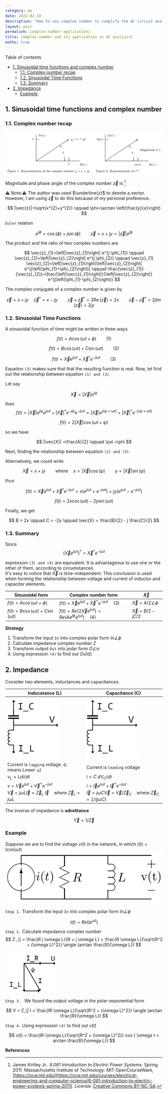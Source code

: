 ```yaml
---
category: pe
date: 2022-02-10
description: "How to use complex number to simplify the AC circuit analysist."
layout: post
permalink: complex-number-application/
title: Complex number and its application in AC analysist
maths: true
---
```


Table of contents
- [1. Sinusoidal time functions and complex number](#1-sinusoidal-time-functions-and-complex-number)
  - [1.1. Complex number recap](#11-complex-number-recap)
  - [1.2. Sinusoidal Time Functions](#12-sinusoidal-time-functions)
  - [1.3. Summary](#13-summary)
- [2. Impedance](#2-impedance)
  - [Example](#example)

## 1. Sinusoidal time functions and complex number

### 1.1. Complex number recap

![represenation of the complex number](/images/posts/representation-of-the-complex-number.png)

Magnitude and phase angle of the complex number $\vec{z}$ is [^ref1]

⚠️ Note:⚠️ The author was used $\underline{z}$ to denote a vector. However, I am using $\vec{z}$ to do this because of my personal preference.

$$
|\vec{z}|=\sqrt{x^{2}+y^{2}} \qquad 
\phi=\arctan \left(\frac{y}{x}\right)
$$

`Euler` relation

$$
e^{j \phi}=\cos (\phi)+j \sin (\phi) \qquad 
\vec{z}=x+j y=|\vec{z}| e^{j \phi}
$$

The product and the ratio of two complex numbers are

$$
\vec{z}_{1}=\left|\vec{z}_{1}\right| e^{j \phi_{1}} \qquad
\vec{z}_{2}=\left|\vec{z}_{2}\right| e^{j \phi_{2}}
\qquad
\vec{z}_{1} \vec{z}_{2}=\left|\vec{z}_{1}\right|\left|\vec{z}_{2}\right| e^{j\left(\phi_{1}+\phi_{2}\right)}
\qquad
\frac{\vec{z}_{1}}{\vec{z}_{2}}=\frac{\left|\vec{z}_{1}\right|}{\left|\vec{z}_{2}\right|} e^{j\left(\phi_{1}-\phi_{2}\right)}
$$

The complex conjugate of a complex number is given by

$$
\vec{z}=x+j y
\quad
\vec{z}^{*}=x-j y
\qquad
\vec{z}+\vec{z}^{*}=2 \operatorname{Re}(\vec{z})=2 x
\qquad
\vec{z}-\vec{z}^{*}=2 j \operatorname{Im}(\vec{z})=2 j y
$$


### 1.2. Sinusoidal Time Functions

A sinusoidal function of time might be written in three ways

$$
f(t)=A \cos (\omega t+\phi) \qquad (1)
$$

$$
f(t)=B \cos (\omega t)+C \sin (\omega t) \qquad (2)
$$

$$
f(t)=\vec{X} e^{j \omega t}+\vec{X}^{*} e^{-j \omega t} \qquad (3)
$$

Equation `(3)` makes sure that that the resulting function is real. Now, let find out the relationship between equation `(1) and (3)`.

Let say

$$
\vec{X}=|\vec{X}| e^{j \psi}
$$

then
$$
f(t) =|\vec{X}| e^{j \psi} e^{j \omega t}+|\vec{X}|^{*} e^{-j \psi} e^{-j \omega t} =|\vec{X}| e^{j(\psi+\omega t)}+|\vec{X}|^{*} e^{-j(\psi+\omega t)}
$$

$$
f(t)=2|\vec{X}| \cos (\omega t+\psi)
$$

so we have

$$
|\vec{X}| =\frac{A}{2} \qquad \psi =\phi
$$

Next, finding the relationship between equation `(2) and (3)`.

Alternatively, we could write

$$
\vec{X}=x+j y 
\qquad \text{where} \quad
x=|\vec{X}| \cos (\psi)
\qquad
y=|\vec{X}| \sin (\psi)
$$

thus

$$
f(t)=\vec{X} e^{j \omega t}+\vec{X}^{*} e^{-j \omega t} = x\left(e^{j \omega t}+e^{-j \omega t}\right)+j y\left(e^{j \omega t}-e^{-j \omega t}\right)
$$

$$
f(t) =2 x \cos (\omega t)-2 y \sin (\omega t)
$$

Finally, we get

$$
B = 2x \qquad C = -2y \qquad \vec{X} = \frac{B}{2} - j \frac{C}{2}
$$

### 1.3. Summary 

Since 
$$
(\vec{X} e^{j \omega t})^{*} = \vec{X}^{*} e^{-j \omega t}
$$

expression `(3) and (4)` are equivalent. It is advantageous to use one or the other of them, according to circumstances.  
It's easy to notice that $\vec{X}$ is time-independent. This conclusion is used when forming the relationship between voltage and current of inductor and capacitor elements.

| Sinusoidal form                            | Complex number form                                                                 | $\vec{X}$                       |
| ------------------------------------------ | ----------------------------------------------------------------------------------- | ------------------------------------- |
| $f(t)=A \cos (\omega t+\phi)$              | $f(t)=\vec{X} e^{j \omega t}+\vec{X}^{*} e^{-j \omega t} \quad (3)$     | $\vec{X}={A}/{2} \angle \phi$   |
| $f(t)=B \cos (\omega t)+C \sin (\omega t)$ | $f(t)=Re(2\vec{X} e^{j \omega t}) = Re(A e^{j \phi} e^{j \omega t})\quad (4)$ | $\vec{X} = {B}/{2} - j {C}/{2}$ |

**Strategy**
1. Transform the input `In` into complex polar form $In \angle \phi$
2. Calculate impedance complex number $Z$
3. Transform output `Out` into polar form $O \angle \alpha$
4. Using expression `(4)` to find out $Out(t)$

## 2. Impedance
Consider two elements, inductances and capacitances.

| Inducatance    (L)                                                                                                           | Capacitance (C)                                                                                                                   |
| ---------------------------------------------------------------------------------------------------------------------------- | --------------------------------------------------------------------------------------------------------------------------------- |
| ![inductor](/images/posts/Leading_lagging.jpg)                                                                                      | ![capacitor](/images/posts/Leading_lagging.jpg)                                                                                          |
| Current is `lagging` voltage. (`L` means _Lower_ :arrow_lower_right:)                                                        | Current is `leading` voltage                                                                                                      |
| $v_L = L {di}/{dt}$                                                                                                          | $i = C \; {dV_C}/{dt}$                                                                                                            |
| $v = \vec{V}e^{j \omega t} + \vec{V}^{*} e^{-j \omega t}$                                                        | $i = \vec{I}e^{j \omega t} + \vec{I}^{*} e^{-j \omega t}$                                                             |
| $\vec{V}=j \omega L \vec{I} = \vec{Z}_L \; \vec{I} \quad \text{where } \vec{Z}_L = j \omega L$ | $\vec{I}=j \omega C \vec{V} = \vec{V} / \vec{Z}_C \quad \text{where } \vec{Z}_C = 1 / (j \omega C)$ |

The inverse of impedance is **admittance**

$$
\vec{Y} = 1/ \vec{Z}
$$

### Example
Suppose we are to find the voltage $v(t)$ in the network, in which $i(t) = I cos(\omega t)$
![complex number in circuit example](/images/posts/complex-circuit-ex.png)

`Step 1.` Transform the input `In` into complex polar form $In \angle \phi$

$$
i(t) = Re(I e^{\omega t})
$$

`Step 2.` Calculate impedance complex number 
$$
Z _\| = \frac{R j \omega L}{R + j \omega L} = \frac{R \omega L}{\sqrt{R^2 + (\omega L)^2}} \angle (arctan \frac{R}{\omega L})
$$

![phasor](/images/posts/complex-circuit-ex-phasor.jpg)

`Step 3. ` We found the output voltage in the polar-exponential form

$$
V = Z_\| I = \frac{IR \omega L}{\sqrt{R^2 + (\omega L)^2}} \angle (arctan \frac{R}{\omega L})
$$

`Step 4.` Using expression `(4)` to find out $v(t)$

$$
v(t) = \frac{IR \omega L}{\sqrt{R^2 + (\omega L)^2}} cos ( \omega t + arctan \frac{R}{\omega L})
$$

**References**

[^ref1]: James Kirtley Jr.. *6.061 Introduction to Electric Power Systems.* Spring 2011. Massachusetts Institute of Technology: MIT OpenCourseWare, [https://ocw.mit.edu](https://ocw.mit.edu/courses/electrical-engineering-and-computer-science/6-061-introduction-to-electric-power-systems-spring-2011). License: [Creative Commons BY-NC-SA](https://creativecommons.org/licenses/by-nc-sa/4.0/).